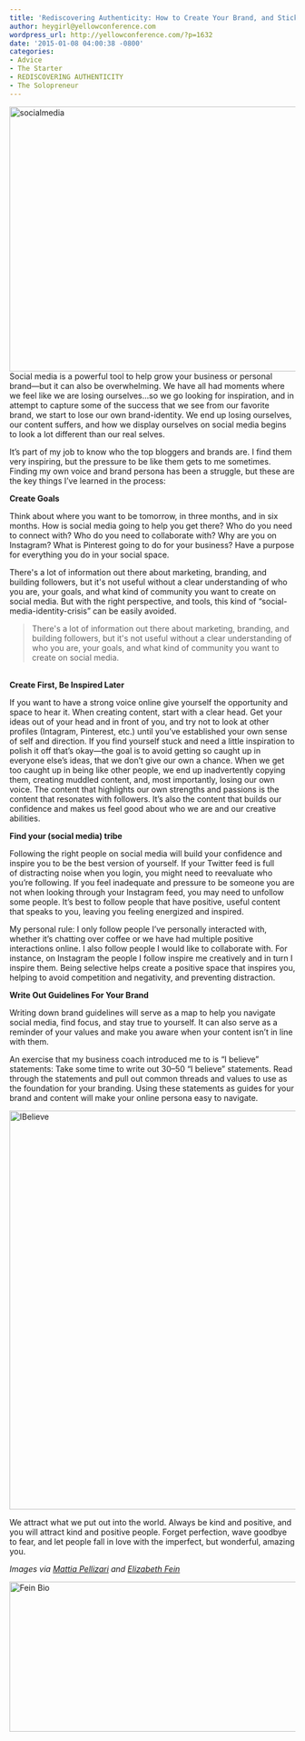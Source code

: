 ```yaml
---
title: 'Rediscovering Authenticity: How to Create Your Brand, and Stick With It'
author: heygirl@yellowconference.com
wordpress_url: http://yellowconference.com/?p=1632
date: '2015-01-08 04:00:38 -0800'
categories:
- Advice
- The Starter
- REDISCOVERING AUTHENTICITY
- The Solopreneur
---
```

<p><a href="http://yellowconference.com/wp-content/uploads/2015/01/socialmedia.jpg"><img class=" size-full wp-image-1621 alignleft" src="http://yellowconference.com/wp-content/uploads/2015/01/socialmedia.jpg" alt="socialmedia" width="700" height="466" /></a>Social media is a powerful tool to help grow your business or personal brand&mdash;but it can also be overwhelming. We have all had moments where we feel like we are losing ourselves&hellip;so we go looking for inspiration, and in attempt to capture some of the success that we see from our favorite brand, we start to lose our own brand-identity. We end up losing ourselves, our content suffers, and how we display ourselves on social media begins to look a lot different than our real selves.</p>
<p>It&rsquo;s part of my job to know who the top bloggers and brands are. I find them very inspiring, but the pressure to be like them gets to me sometimes. Finding my own voice and brand persona has been a struggle, but these are the key things I&rsquo;ve learned in the process:</p>
<p><strong>Create Goals</strong></p>
<p>Think about where you want to be tomorrow, in three months, and in six months. How is social media going to help you get there? Who do you need to connect with? Who do you need to collaborate with? Why are you on Instagram? What is Pinterest going to do for your business?&nbsp;Have a purpose for everything you do in your social space.</p>
<p>There's a lot of information out there about marketing, branding, and building followers, but it's not useful without&nbsp;a clear understanding of who you are, your goals, and what kind of community you want to create on social media. But with the right perspective, and tools, this kind of &ldquo;social-media-identity-crisis&rdquo; can be easily avoided.</p>
<blockquote><p>There's a lot of information out there about marketing, branding, and building followers, but it's not useful without&nbsp;a clear understanding of who you are, your goals, and what kind of community you want to create on social media.</blockquote><br />
<strong>Create First, Be Inspired Later&nbsp;</strong></p>
<p>If you want to have a strong voice online give yourself the opportunity and space to hear it. When creating content, start with a clear head. Get your ideas out of your head and in front of you, and try not to look at other profiles (Intagram, Pinterest, etc.) until you&rsquo;ve established your own sense of self and direction. If you find yourself stuck and need a little inspiration to polish it off that&rsquo;s okay&mdash;the goal is to avoid getting so caught up in everyone else&rsquo;s ideas, that we don&rsquo;t give our own a chance. When we get too caught up in being like other people, we end up inadvertently copying them, creating muddled content, and, most importantly, losing our own voice. The content that highlights our own strengths and passions is the content that resonates with followers. It&rsquo;s also the content that builds our confidence and makes us feel good about who we are and our creative abilities.</p>
<p><strong>Find your (social media) tribe</strong></p>
<p>Following the right people on social media will build your confidence and inspire you to be the best version of yourself. If your Twitter feed is full of&nbsp;distracting noise when you login, you might need to reevaluate who you&rsquo;re following. If you feel inadequate and pressure to be someone you are not when looking through your Instagram feed, you may need to unfollow some people. It&rsquo;s best to follow people that have positive, useful content that speaks to you, leaving you feeling energized and inspired.</p>
<p>My personal rule: I only follow people I&rsquo;ve personally interacted with, whether it&rsquo;s chatting over coffee or we have had multiple positive interactions online. I also follow people I would like to collaborate with. For instance, on Instagram the people I follow inspire me creatively and in turn I inspire them. Being selective helps create a positive space that inspires you, helping to avoid competition and negativity, and preventing distraction.</p>
<p><strong>Write Out Guidelines For Your Brand</strong></p>
<p>Writing down brand guidelines will serve as a map to help you navigate social media, find focus, and stay true to yourself. It can also serve as a reminder of your values and make you aware when your content isn&rsquo;t in line with them.</p>
<p>An exercise that my business coach introduced me to is &ldquo;I believe&rdquo; statements: Take some time to write out 30&ndash;50 &ldquo;I believe&rdquo; statements. Read through the statements and pull out common threads and values to use as the foundation for your branding. Using these statements as guides for your brand and content will make your online persona easy to navigate.</p>
<p><a href="http://yellowconference.com/wp-content/uploads/2015/01/IBelieve.jpg"><img class=" size-full wp-image-1641 alignleft" src="http://yellowconference.com/wp-content/uploads/2015/01/IBelieve.jpg" alt="IBelieve" width="700" height="702" /></a></p>
<p>We attract what we put out into the world. Always be kind and positive, and you will attract kind and positive people. Forget perfection, wave goodbye to fear, and let people fall in love with the imperfect, but wonderful, amazing you.</p>
<p><em>Images via <a href="http://www.mattiapelizzari.com/" target="_blank">Mattia Pellizari</a>&nbsp;and <a href="http://instagram.com/iteratesocial/" target="_blank">Elizabeth Fein</a></em></p>
<p><a href="http://yellowconference.com/wp-content/uploads/2015/01/Fein-Bio.jpg"><img class=" size-full wp-image-1633 alignleft" src="http://yellowconference.com/wp-content/uploads/2015/01/Fein-Bio.jpg" alt="Fein Bio" width="700" height="264" /></a></p>
